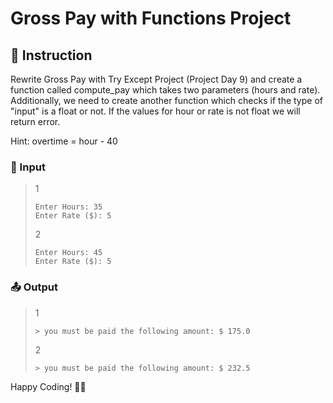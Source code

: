 # Gross Pay with Functions Project

## 📄 Instruction
Rewrite Gross Pay with Try Except Project (Project Day 9) and create a function called compute_pay which takes two parameters (hours and rate). Additionally, we need to create another function which checks if the type of "input" is a float or not. If the values for hour or rate is not float we will return error.

Hint: overtime = hour - 40

### 📝 Input
>1
>```
>Enter Hours: 35
>Enter Rate ($): 5
>```
>2
>```
>Enter Hours: 45
>Enter Rate ($): 5
>```

### 📤 Output
>1
>```
>> you must be paid the following amount: $ 175.0
>```
>2
>```
>> you must be paid the following amount: $ 232.5
>```

Happy Coding! 🚀✨
